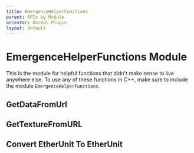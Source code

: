 ```yaml
---
title: EmergenceHelperFunctions
parent: APIs by Module
ancestor: Unreal Plugin
layout: default
---
```


# EmergenceHelperFunctions Module

This is the module for helpful functions that didn't make sense to live anywhere else. To use any of these functions in C++, make sure to include the module `EmergenceHelperFunctions`.

## GetDataFromUrl

## GetTextureFromURL

## Convert EtherUnit To EtherUnit
